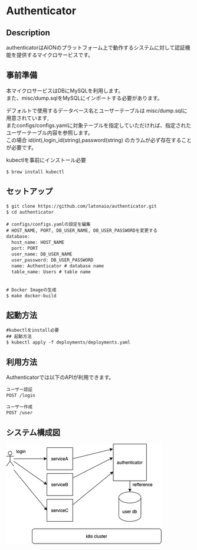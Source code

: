 # Authenticator

## Description
authenticatorはAIONのプラットフォーム上で動作するシステムに対して認証機能を提供するマイクロサービスです。  


## 事前準備
本マイクロサービスはDBにMySQLを利用します。  
また、misc/dump.sqlをMySQLにインポートする必要があります。  

デフォルトで使用するデータベース名とユーザーテーブルは misc/dump.sqlに用意されています,  
またconfigs/configs.yamlに対象テーブルを指定していただければ、指定されたユーザーテーブル内容を参照します。  
この場合 id(int),login_id(string),password(string) のカラムが必ず存在することが必要です。  

kubectlを事前にインストール必要
```shell
$ brew install kubectl
```

## セットアップ
```shell
$ git clone https://github.com/latonaio/authenticator.git
$ cd authenticator

# configs/configs.yamlの設定を編集
# HOST_NAME, PORT, DB_USER_NAME, DB_USER_PASSWORDを変更する
database:
  host_name: HOST_NAME
  port: PORT
  user_name: DB_USER_NAME
  user_password: DB_USER_PASSWORD
  name: Authenticator # database name
  table_name: Users # table name


# Docker Imageの生成
$ make docker-build
```

## 起動方法
```shell
#kubectlをinstall必要
## 起動方法　
$ kubectl apply -f deployments/deployments.yaml
```


## 利用方法
Authenticatorでは以下のAPIが利用できます。
```text
ユーザー認証
POST /login
```

```text
ユーザー作成
POST /user
```

## システム構成図
![img](docs/authenticator.png)


